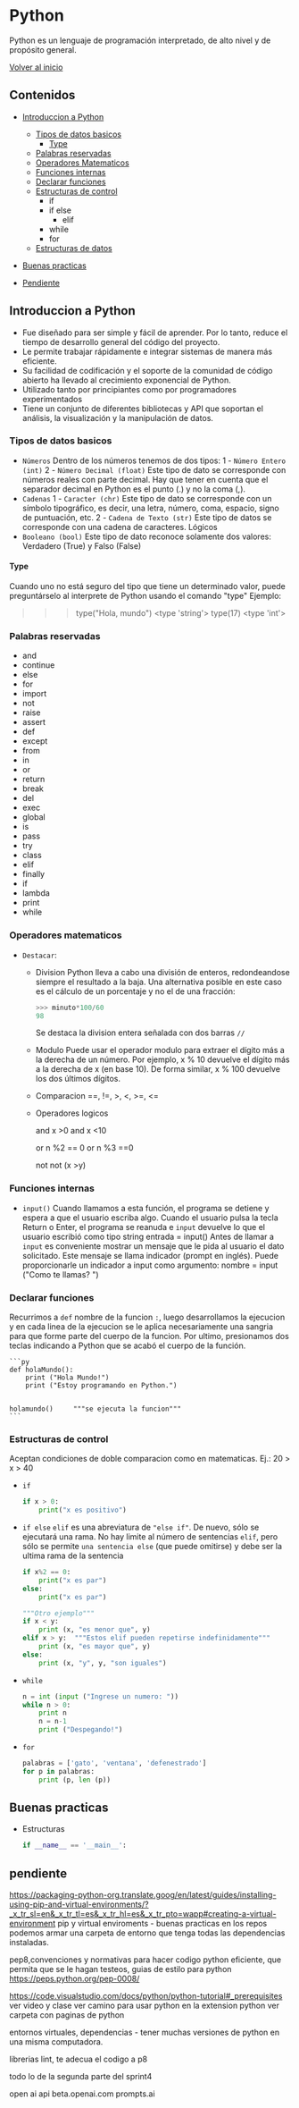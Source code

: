 # Python
Python es un lenguaje de programación interpretado, de alto nivel y de propósito general.

[Volver al inicio](./README.md)

## Contenidos
- [Introduccion a Python](#introduccion-a-python)
    - [Tipos de datos basicos](#tipos-de-datos-basicos)
        - [Type](#type)
    - [Palabras reservadas](#palabras-resevadas)
    - [Operadores Matematicos](#operadores-matematicos)
    - [Funciones internas](#funciones-internas)
    - [Declarar funciones](#declarar-funciones)
    - [Estructuras de control](#estructuras-de-control)
        - if
        - if else
            - elif
        - while
        - for
    - [Estructuras de datos]()

- [Buenas practicas]()
- [Pendiente](#pendiente)


## Introduccion a Python
- Fue diseñado para ser simple y fácil de aprender. Por lo tanto, reduce el tiempo de desarrollo general del código del proyecto.
- Le permite trabajar rápidamente e integrar sistemas de manera más eficiente.
- Su facilidad de codificación y el soporte de la comunidad de código abierto ha llevado al crecimiento exponencial de Python.
- Utilizado tanto por principiantes como por programadores experimentados
- Tiene un conjunto de diferentes bibliotecas y API que soportan el análisis, la visualización y la manipulación de datos.

### Tipos de datos basicos
- `Números`
Dentro de los números tenemos de dos tipos:
1 - `Número Entero (int)`
2 - `Número Decimal (float)`
Este tipo de dato se corresponde con números reales con parte decimal. Hay que tener en cuenta que el separador decimal en Python es el punto (.) y no la coma (,).
- `Cadenas`
1 - `Caracter (chr)`
Este tipo de dato se corresponde con un símbolo tipográfico, es decir, una letra, número, coma, espacio, signo de puntuación, etc.
2 - `Cadena de Texto (str)`
Este tipo de datos se corresponde con una cadena de caracteres.
Lógicos
- `Booleano (bool)`
Este tipo de dato reconoce solamente dos valores: Verdadero (True) y Falso (False)
#### Type
Cuando uno no está seguro del tipo que tiene un determinado valor, puede
preguntárselo al interprete de Python usando el comando "type"
Ejemplo:
>>> type("Hola, mundo")
<type 'string'>
>>> type(17)
<type 'int'>

### Palabras reservadas
- and
- continue
- else
- for
- import
- not
- raise
- assert
- def
- except
- from
- in
- or
- return
- break
- del
- exec
- global
- is
- pass
- try
- class
- elif
- finally
- if
- lambda
- print
- while

### Operadores matematicos
- `Destacar`:

    - Division
    Python lleva a cabo una división de enteros, redondeandose siempre el resultado a la baja.
        Una alternativa posible en este caso es el cálculo de un porcentaje y no el de una fracción:

        ```py
        >>> minuto*100/60
        98
        ```
        Se destaca la division entera señalada con dos barras `//`

    - Modulo
    Puede usar el operador modulo para extraer el dígito más a la derecha de un número. Por ejemplo, x % 10 devuelve el dígito más a la derecha de x (en base 10). De forma similar, x % 100 devuelve los dos últimos dígitos.

    - Comparacion
    ==, !=, >, <, >=, <=

    - Operadores logicos

        and
        x >0 and x <10

        or
        n %2 == 0 or n %3 ==0

        not
        not (x >y)

### Funciones internas
- `input()`
Cuando llamamos a esta función, el programa se detiene y espera a que el usuario escriba algo. Cuando el usuario pulsa la tecla Return o Enter, el programa se reanuda e `input` devuelve lo que el usuario escribió
como tipo string
    entrada = input()
Antes de llamar a `input` es conveniente mostrar un mensaje que le pida al usuario el dato solicitado. Este mensaje se llama indicador (prompt en inglés). Puede proporcionarle un indicador a input como argumento:
    nombre = input ("Como te llamas? ")

### Declarar funciones
Recurrimos a `def` nombre de la funcion `:`, luego desarrollamos la ejecucion y en cada linea de la ejecucion se le aplica necesariamente una sangria para que forme parte del cuerpo de la funcion.
Por ultimo, presionamos dos teclas <ENTER> indicando a Python
que se acabó el cuerpo de la función.

    ```py
    def holaMundo():
        print ("Hola Mundo!")
        print ("Estoy programando en Python.")


    holamundo()     """se ejecuta la funcion"""
    ```

### Estructuras de control
Aceptan condiciones de doble comparacion como en matematicas. 
Ej.: 20 > x > 40

- `if`

    ```py
    if x > 0:
        print("x es positivo")
    ```

- `if else`
`elif` es una abreviatura de `"else if"`. De nuevo, sólo se ejecutará una rama. No hay limite al número de sentencias `elif`, pero sólo se permite `una sentencia else` (que puede omitirse) y debe ser la ultima rama de la sentencia

    ```py
    if x%2 == 0:
        print("x es par")
    else:
        print("x es par")

    """Otro ejemplo"""
    if x < y:
        print (x, "es menor que", y)
    elif x > y:  """Estos elif pueden repetirse indefinidamente"""
        print (x, "es mayor que", y)
    else:
        print (x, "y", y, "son iguales")
    ```

- `while`

    ```py
    n = int (input ("Ingrese un numero: "))
    while n > 0:
        print n
        n = n-1
        print ("Despegando!")
    ```

- `for`

    ```py
    palabras = ['gato', 'ventana', 'defenestrado']
    for p in palabras:
        print (p, len (p))
    ```

## Buenas practicas
- Estructuras

    ```py
    if __name__ == '__main__':
    ```
## pendiente
https://packaging-python-org.translate.goog/en/latest/guides/installing-using-pip-and-virtual-environments/?_x_tr_sl=en&_x_tr_tl=es&_x_tr_hl=es&_x_tr_pto=wapp#creating-a-virtual-environment
pip y virtual enviroments - buenas practicas
en los repos podemos armar una carpeta de entorno que tenga todas las dependencias instaladas.

pep8,convenciones y normativas para hacer codigo python eficiente, que permita que se le hagan testeos, guias de estilo para python
https://peps.python.org/pep-0008/ 

https://code.visualstudio.com/docs/python/python-tutorial#_prerequisites 
ver video y clase
ver camino para usar python en la extension python
ver carpeta con paginas de python

entornos virtuales, dependencias - tener muchas versiones de python en una misma computadora.

librerias lint, te adecua el codigo a p8

todo lo de la segunda parte del sprint4

open ai api     beta.openai.com
prompts.ai